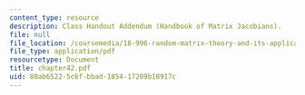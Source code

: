 ```yaml
---
content_type: resource
description: Class Handout Addendum (Handbook of Matrix Jacobians).
file: null
file_location: /coursemedia/18-996-random-matrix-theory-and-its-applications-spring-2004/80ab65225c6fbbad185417209b18917c_chapter42.pdf
file_type: application/pdf
resourcetype: Document
title: chapter42.pdf
uid: 80ab6522-5c6f-bbad-1854-17209b18917c
---
```

